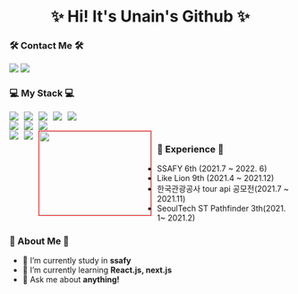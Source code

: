 <h1 align='center'>✨ Hi! It's Unain's Github ✨</h1>

  
### 🛠 Contact Me 🛠
<a href="mailto:daeun84366@gmail.com" target="_blank"><img src="https://img.shields.io/badge/gmail-EA4335?style=flat-square&logo=Gmail&logoColor=white"/></a>
<a href="https://github.com/unain-dev" target="_blank"><img src="https://img.shields.io/badge/Github-181717?style=flat-square&logo=Github&logoColor=white"/></a>
<br>
### 💻 My Stack 💻
<div >
<img src="https://img.shields.io/badge/HTML-E34F26?style=flat-square&logo=Html&logoColor=white" style="float:left; margin-right:10px;"/>
<img src="https://img.shields.io/badge/CSS-1572B6?style=flat-square&logo=Css&logoColor=white" style="float:left; margin-right:10px;"/>
<img src="https://img.shields.io/badge/JavaScript-F7DF12?style=flat-square&logo=javaScript&logoColor=white" style="float:left; margin-right:10px;"/>
<img src="https://img.shields.io/badge/React-61DAFB?style=flat-square&logo=React&logoColor=white" style="float:left; margin-right:10px;"/>
<img src="https://img.shields.io/badge/styled-components-DB7093?style=flat-square&logo=styled-components&logoColor=white" style="float:left; margin-right:10px;"/>
<br>
<img src="https://img.shields.io/badge/MySQL-4479A1?style=flat-square&logo=MySQL&logoColor=white" style="float:left; margin-right:10px;"/>
<img src="https://img.shields.io/badge/Amazon AWS-232F3E?style=flat-square&logo=AmazonAWS&logoColor=white" style="float:left; margin-right:10px;"/>
<img src="https://img.shields.io/badge/Django-092E20?style=flat-square&logo=Django&logoColor=white" style="float:left; margin-right:10px;"/>
<br>
<img src="https://img.shields.io/badge/Python-3776AB?style=flat-square&logo=Python&logoColor=white" style="float:left; margin-right:10px;"/>
<img src="https://img.shields.io/badge/Java-007396?style=flat-square&logo=Java&logoColor=white" style="float:left; margin-right:10px;"/>
<a href="https://github.com/unain-dev" target="_blank"><img src="https://img.shields.io/badge/Github-181717?style=flat-square&logo=Github&logoColor=white" style="width:200px; height:150px; border:1px solid red; float:left; margin-right:10px;"/></a>
  </div>
  
### :office: Experience :office:
- SSAFY 6th (2021.7 ~ 2022. 6)
- Like Lion 9th (2021.4 ~ 2021.12)
- 한국관광공사 tour api 공모전(2021.7 ~ 2021.11)
- SeoulTech ST Pathfinder 3th(2021. 1~ 2021.2)
  
### 🤔 About Me 🤔
  - 🔭 I’m currently study in <strong>ssafy</strong>
  - 🌱 I’m currently learning <strong>React.js, next.js</strong>
  - 💬 Ask me about <strong>anything!</strong>

